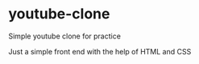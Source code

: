 # youtube-clone
Simple youtube clone for practice

Just a simple front end with the help of HTML and CSS
